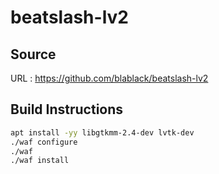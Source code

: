 # beatslash-lv2

## Source
URL : https://github.com/blablack/beatslash-lv2

## Build Instructions
```sh
apt install -yy libgtkmm-2.4-dev lvtk-dev
./waf configure
./waf 
./waf install
```
